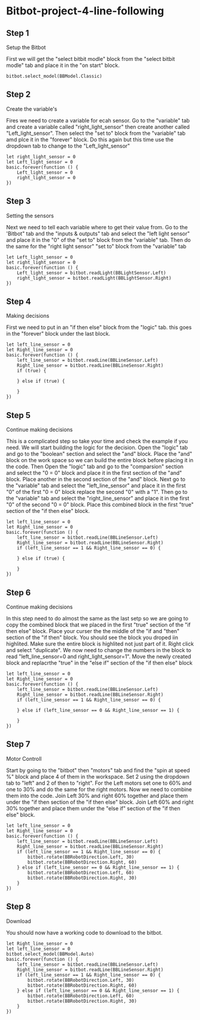 # Bitbot-project-4-line-following

## Step 1 
Setup the Bitbot

First we will get the "select bitbit modle" block from the "select bitbit modle" tab
and place it in the "on start" block.

```blocks
bitbot.select_model(BBModel.Classic)
```
## Step 2 
Create the variable's 

Fires we need to create a variable for ecah sensor.
Go to the "variable" tab and create a variable called "right_light_sensor" then create another called "Left_light_sensor".
Then select the "set to" block from the "variable" tab amd plce it in the "forever" block.
Do this again but this time use the dropdown tab to change to the "Left_light_sensor"

```block
let right_light_sensor = 0
let Left_light_sensor = 0
basic.forever(function () {
    Left_light_sensor = 0
    right_light_sensor = 0
})
```
## Step 3 
Setting the sensors

Next we need to tell each variable where to get their value from.
Go to the 'Bitbot" tab and the "inputs & outputs" tab and select the "left light sensor" and place it in the "0" of the "set to" block from the "variable" tab.
Then do the same for the "right light sensor" "set to" block from the "variable" tab

```block
let Left_light_sensor = 0
let right_light_sensor = 0
basic.forever(function () {
    Left_light_sensor = bitbot.readLight(BBLightSensor.Left)
    right_light_sensor = bitbot.readLight(BBLightSensor.Right)
})

```
## Step 4 
Making decisions

First we need to put in an "if then else" block from the "logic" tab. this goes in the "forever" block under the last block.

```block
let left_line_sensor = 0
let Right_line_sensor = 0
basic.forever(function () {
    left_line_sensor = bitbot.readLine(BBLineSensor.Left)
    Right_line_sensor = bitbot.readLine(BBLineSensor.Right)
    if (true) {
        
    } else if (true) {
        
    }
})
```
## Step 5 
Continue making decisions

This is a complicated step so take your time and check the example if you need.
We will start building the logic for the decision. Open the "logic" tab and go to the "boolean" section and select the "and" block.
Place the "and" block on the work space so we can build the entire block before placing it in the code.
Then Open the "logic" tab and go to the "comparsion" section and select the "0 = 0" block and place it in the first section of the "and" block.
Place another in the second section of the "and" block.
Next go to the "variable" tab and select the "left_line_sensor" and place it in the first "0" of the first "0 = 0" block replace the second "0" with a "1".
Then go to the "variable" tab and select the "right_line_sensor" and place it in the first "0" of the second "0 = 0" block.
Place this combined block in the first "true" section of the "if then else" block.

```block
let left_line_sensor = 0
let Right_line_sensor = 0
basic.forever(function () {
    left_line_sensor = bitbot.readLine(BBLineSensor.Left)
    Right_line_sensor = bitbot.readLine(BBLineSensor.Right)
    if (left_line_sensor == 1 && Right_line_sensor == 0) {
        
    } else if (true) {
        
    }
})
```

## Step 6 
Continue making decisions

In this step need to do almost the same as the last setp so we are going to copy the combined block that we placed in the first "true" section of the "if then else" block.
Place your curser the the middle of the "if and "then" section of the "if then" block. You should see the block you droped iin highlited.
Make sure the entire block is highlited not just part of it.
Right click and select "duplicate".
We now need to change the numbers in the block to read "left_line_sensor=0 and right_light_sensor=1".
Move the newly created block and replacrthe "true" in the "else if" section of the "if then else" block

```block
let left_line_sensor = 0
let Right_line_sensor = 0
basic.forever(function () {
    left_line_sensor = bitbot.readLine(BBLineSensor.Left)
    Right_line_sensor = bitbot.readLine(BBLineSensor.Right)
    if (left_line_sensor == 1 && Right_line_sensor == 0) {
        
    } else if (left_line_sensor == 0 && Right_line_sensor == 1) {
        
    }
})
```

## Step 7 
Motor Controll 

Start by going to the "bitbot" then "motors" tab and find the "spin at speed %" block and place 4 of them in the workspace.
Set 2 using the dropdown tab to "left" and 2 of then to "right".
For the Left motors set one to 60% and one to 30% and do the same for the right motors.
Now we need to combine them into the code.
Join Left 30% and right 60% together and place them under the "if then section of the "if then else" block.
Join Left 60% and right 30% together and place them under the "else if" section of the "if then else" block.

```block
let left_line_sensor = 0
let Right_line_sensor = 0
basic.forever(function () {
    left_line_sensor = bitbot.readLine(BBLineSensor.Left)
    Right_line_sensor = bitbot.readLine(BBLineSensor.Right)
    if (left_line_sensor == 1 && Right_line_sensor == 0) {
        bitbot.rotate(BBRobotDirection.Left, 30)
        bitbot.rotate(BBRobotDirection.Right, 60)
    } else if (left_line_sensor == 0 && Right_line_sensor == 1) {
        bitbot.rotate(BBRobotDirection.Left, 60)
        bitbot.rotate(BBRobotDirection.Right, 30)
    }
})
```

## Step 8 
Download

You should now have a working code to download to the bitbot.

```block 
let Right_line_sensor = 0
let left_line_sensor = 0
bitbot.select_model(BBModel.Auto)
basic.forever(function () {
    left_line_sensor = bitbot.readLine(BBLineSensor.Left)
    Right_line_sensor = bitbot.readLine(BBLineSensor.Right)
    if (left_line_sensor == 1 && Right_line_sensor == 0) {
        bitbot.rotate(BBRobotDirection.Left, 30)
        bitbot.rotate(BBRobotDirection.Right, 60)
    } else if (left_line_sensor == 0 && Right_line_sensor == 1) {
        bitbot.rotate(BBRobotDirection.Left, 60)
        bitbot.rotate(BBRobotDirection.Right, 30)
    }
})
```


